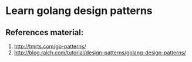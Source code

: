 # Learn golang design patterns

## References material:

1. http://tmrts.com/go-patterns/
2. http://blog.ralch.com/tutorial/design-patterns/golang-design-patterns/
